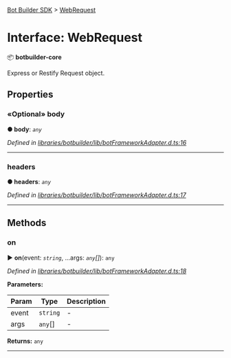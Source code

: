 [Bot Builder SDK](../README.md) > [WebRequest](../interfaces/botbuilder.webrequest.md)



# Interface: WebRequest


:package: **botbuilder-core**

Express or Restify Request object.


## Properties
<a id="body"></a>

### «Optional» body

**●  body**:  *`any`* 

*Defined in [libraries/botbuilder/lib/botFrameworkAdapter.d.ts:16](https://github.com/Microsoft/botbuilder-js/blob/f596b7c/libraries/botbuilder/lib/botFrameworkAdapter.d.ts#L16)*





___

<a id="headers"></a>

###  headers

**●  headers**:  *`any`* 

*Defined in [libraries/botbuilder/lib/botFrameworkAdapter.d.ts:17](https://github.com/Microsoft/botbuilder-js/blob/f596b7c/libraries/botbuilder/lib/botFrameworkAdapter.d.ts#L17)*





___


## Methods
<a id="on"></a>

###  on

► **on**(event: *`string`*, ...args: *`any`[]*): `any`



*Defined in [libraries/botbuilder/lib/botFrameworkAdapter.d.ts:18](https://github.com/Microsoft/botbuilder-js/blob/f596b7c/libraries/botbuilder/lib/botFrameworkAdapter.d.ts#L18)*



**Parameters:**

| Param | Type | Description |
| ------ | ------ | ------ |
| event | `string`   |  - |
| args | `any`[]   |  - |





**Returns:** `any`





___


